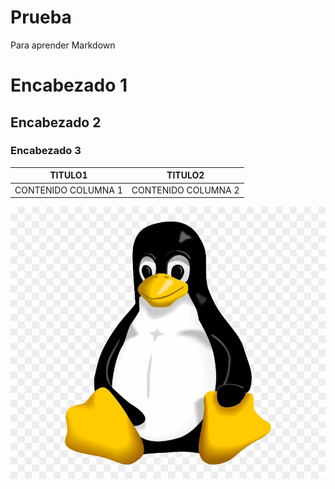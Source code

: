 # Prueba
Para aprender Markdown
<h1> Encabezado 1 </h1>
<h2> Encabezado 2 </h2>
<h3> Encabezado 3 </h3>

| TITULO1| TITULO2|
| ----- | ---- |
| CONTENIDO COLUMNA 1 | CONTENIDO COLUMNA 2 |

![Logo tux](Tux.png)
